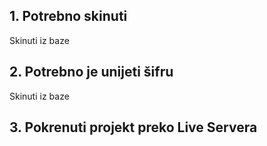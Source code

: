 ## 1. Potrebno skinuti
Skinuti iz baze
## 2. Potrebno je unijeti šifru
Skinuti iz baze
## 3. Pokrenuti projekt preko Live Servera
